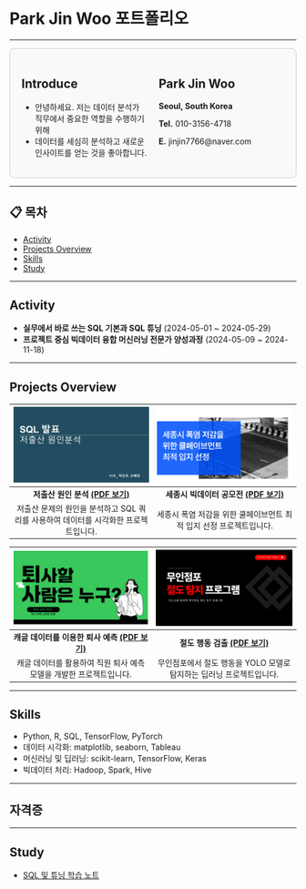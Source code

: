 # Park Jin Woo 포트폴리오

---

<div style="display: flex; justify-content: space-between; align-items: flex-start; border: 1px solid #ccc; padding: 20px; border-radius: 8px; background-color: #f9f9f9;">

<div style="flex: 1; margin-right: 20px;">
<h2>Introduce</h2>
<ul>
  <li>안녕하세요. 저는 데이터 분석가 직무에서 중요한 역할을 수행하기 위해</li>
  <li>데이터를 세심히 분석하고 새로운 인사이트를 얻는 것을 좋아합니다.</li>
</ul>
</div>

<div style="flex: 1; text-align: left;">
<h2>Park Jin Woo</h2>
<p><strong>Seoul, South Korea</strong></p>
<p><strong>Tel.</strong> 010-3156-4718</p>
<p><strong>E.</strong> jinjin7766@naver.com</p>
</div>

</div>

---

## 📋 목차
- [Activity](#activity)
- [Projects Overview](#projects-overview)
- [Skills](#skills)
- [Study](#study)

---

## Activity
- **실무에서 바로 쓰는 SQL 기본과 SQL 튜닝** (2024-05-01 ~ 2024-05-29)
- **프로젝트 중심 빅데이터 융합 머신러닝 전문가 양성과정** (2024-05-09 ~ 2024-11-18)

---

## Projects Overview

| [![SQL_표지](SQL_표지.png)](./11조_박진우_조혜정.pdf) | [![Project 2 Thumbnail](공모전_표지.png)](./세종시_폭염_저감을_위한_쿨페이브먼트_최적_입지_선정.pdf) |
|:------------------------------------------------------:|:-------------------------------------------------------------:|
| **저출산 원인 분석** [**(PDF 보기)**](./11조_박진우_조혜정.pdf) | **세종시 빅데이터 공모전** [**(PDF 보기)**](./세종시_폭염_저감을_위한_쿨페이브먼트_최적_입지_선정.pdf) |
| 저출산 문제의 원인을 분석하고 SQL 쿼리를 사용하여 데이터를 시각화한 프로젝트입니다. | 세종시 폭염 저감을 위한 쿨페이브먼트 최적 입지 선정 프로젝트입니다. |

| [![Project 3 Thumbnail](퇴사예측_표지.png)](./피드백_후_최종_퇴사자예측.pdf) | [![Project 4 Thumbnail](절도탐지_표지.png)](./무인점포_절도탐지_프로그램.pdf) |
|:-------------------------------------------------------------:|:---------------------------------------------------------:|
| **캐글 데이터를 이용한 퇴사 예측** [**(PDF 보기)**](./피드백_후_최종_퇴사자예측.pdf) | **절도 행동 검출** [**(PDF 보기)**](./무인점포_절도탐지_프로그램.pdf) |
| 캐글 데이터를 활용하여 직원 퇴사 예측 모델을 개발한 프로젝트입니다. | 무인점포에서 절도 행동을 YOLO 모델로 탐지하는 딥러닝 프로젝트입니다. |

---

## Skills
- Python, R, SQL, TensorFlow, PyTorch
- 데이터 시각화: matplotlib, seaborn, Tableau
- 머신러닝 및 딥러닝: scikit-learn, TensorFlow, Keras
- 빅데이터 처리: Hadoop, Spark, Hive

---

## 자격증

---

## Study
- [SQL 및 튜닝 학습 노트](https://www.notion.so/SQL-SQL-ebb4d2e411db4a0197e52a3350b96e5c)
